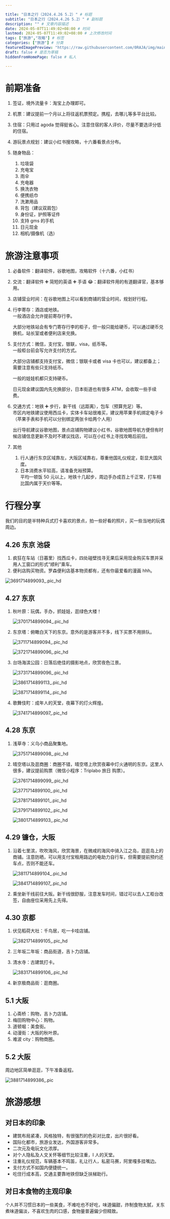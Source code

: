 ```yaml
---

title: "日本之行（2024.4.26 5.2）" # 标题
subtitle: "日本之行（2024.4.26 5.2）" # 副标题
description: "" # 文章内容描述
date: 2024-05-07T11:49:02+08:00 # 时间
lastmod: 2024-05-07T11:49:02+08:00 # 上次修改时间
tags: ["旅游","攻略"] # 标签
categories: ["旅游"] # 分类
featuredImagePreview: "https://raw.githubusercontent.com/0RAJA/img/main/3841714899107_.pic_hd-20240507114448-nstt5iq.jpg" # 封面链接
draft: false # 是否为草稿
hiddenFromHomePage: false # 私人

---
```


# 前期准备

1. 签证，境外流量卡：淘宝上办理即可。

2. 机票：建议提前一个月以上将往返机票预定。携程，去哪儿等多平台比较。

3. 住宿：只用过 agoda 觉得挺省心。注意住宿的客人评价，尽量不要选评分低的住宿。

4. 游玩景点规划：建议小红书搜攻略，十六番看景点分布。

5. 随身物品：
   
   1. 垃圾袋
   2. 充电宝
   3. 雨伞
   4. 充电器
   5. 换洗衣物
   6. 便携纸巾
   7. 洗漱用品
   8. 背包（建议双肩包）
   9. 身份证，护照等证件
   10. 支持 gms 的手机
   11. 日元现金
   12. 相机/摄像机（选）

# 旅游注意事项

1. 必备软件：翻译软件，谷歌地图，攻略软件（十六番，小红书）

2. 交流：翻译软件 ➕ 简短的英语 ➕ 手语 😂：翻译软件用的有道翻译官，基本够用。

3. 店铺营业时间：在谷歌地图上可以看到商铺的营业时间，规划好行程。

4. 行李寄存：酒店或地铁。  
   一般酒店会允许提前寄存行李。
   
   大部分地铁站会有专门寄存行李的柜子，但一般只能给硬币，可以通过硬币兑换机，站长室或者便利店来兑换。

5. 支付方式：微信，支付宝，银联，visa，纸币等。  
   一般柜台前会写允许支付的方式。
   
   大部分店铺都支持支付宝，微信；银联卡或者 visa 卡也可以，建议都备上；需要注意有些只支持纸币。
   
   一般的娃娃机都只支持硬币。
   
   日元现金建议国内先兑换部分，日本街道也有很多 ATM，会收取一些手续费。

6. 交通方式：地铁 ➕ 步行，新干线（远距离），包车（预算充足）等。  
   市区内地铁建议使用西瓜卡，实体卡车站很难买，建议用苹果手机绑定电子卡（苹果手表和手机可以分别绑定两张卡给两个人用）
   
   出行导航建议谷歌地图，景点店铺购物建议小红书，谷歌地图导航方便但有时候店铺信息更新不及时不建议找店，可以在小红书上寻找攻略后前往。

7. 其他
   
   1. 行人通行东京区域靠左，大阪区域靠右，尊重他国礼仪规定，彰显大国风度。
   2. 日本消费水平较高，请准备充裕预算。  
      平均一顿饭 50 元以上，地铁十几起步，周边手办成百上千正常，打车相比国内属于天价等等。

# 行程分享

我们的目的是半特种兵式打卡喜欢的景点，拍一些好看的照片，买一些当地的玩偶周边。

## 4.26 东京 池袋

1. 疯狂在车站（日暮里）找西瓜卡，四处碰壁找寻无果后采用现金购买车票并采用人工窗口的形式“顺利”乘车。
2. 便利店购买物资。罗森便利店基本物资都有，还有你最爱看的漫画 hhh。

​![3691714899093_.pic_hd](https://raw.githubusercontent.com/0RAJA/img/main/3691714899093_.pic_hd-20240507114231-yc7egcs.jpg)​

## 4.27 东京

1. 秋叶原：玩偶，手办，抓娃娃，逛绿色大楼！
   
   ​![3701714899094_.pic_hd](https://raw.githubusercontent.com/0RAJA/img/main/3701714899094_.pic_hd-20240507114243-05drll8.jpg)​

2. 东京塔：俯瞰白天下的东京。意外的是游客并不多，线下买票不用排队。
   
   ​![3711714899094_.pic_hd](https://raw.githubusercontent.com/0RAJA/img/main/3711714899094_.pic_hd-20240507114250-gdystpe.jpg)​
   
   ​![3721714899096_.pic_hd](https://raw.githubusercontent.com/0RAJA/img/main/3721714899096_.pic_hd-20240507114256-n9l3yrj.jpg)​

3. 台场海滨公园：日落后绝佳的摄影地点，欣赏夜色江景。
   
   ​<img title="" src="https://raw.githubusercontent.com/0RAJA/img/main/3731714899096_.pic_hd-20240507114303-hpy1gyn.jpg" alt="3731714899096_.pic_hd" data-align="inline">​
   
   ​![3861714899113_.pic_hd](https://raw.githubusercontent.com/0RAJA/img/main/3861714899113_.pic_hd-20240507114313-58pugvl.jpg)​
   
   ​![3871714899114_.pic_hd](https://raw.githubusercontent.com/0RAJA/img/main/3871714899114_.pic_hd-20240507114328-pvbevgv.jpg)​

4. 歌舞伎町：成年人的天堂，夜幕下的灯火辉煌。
   
   ​![3741714899097_.pic_hd](https://raw.githubusercontent.com/0RAJA/img/main/3741714899097_.pic_hd-20240507114350-6wgpfrj.jpg)​

## 4.28 东京

1. 浅草寺：义乌小商品聚集地。
   
   ​![3751714899098_.pic_hd](https://raw.githubusercontent.com/0RAJA/img/main/3751714899098_.pic_hd-20240507114358-ihy7b1g.jpg)​

2. 晴空塔以及逛商圈：商圈不错，晴空塔上欣赏夜幕中灯火通明的东京。这里人很多，建议提前购票（微信小程序：Triplabo 旅日 购票）。
   
   ​![3761714899099_.pic_hd](https://raw.githubusercontent.com/0RAJA/img/main/3761714899099_.pic_hd-20240507114406-6ym5p3e.jpg)​
   
   ​![3771714899100_.pic_hd](https://raw.githubusercontent.com/0RAJA/img/main/3771714899100_.pic_hd-20240507114416-3qi3qhh.jpg)​
   
   ​![3781714899101_.pic_hd](https://raw.githubusercontent.com/0RAJA/img/main/3781714899101_.pic_hd-20240507114422-ycnefpc.jpg)​
   
   ​![3791714899102_.pic_hd](https://raw.githubusercontent.com/0RAJA/img/main/3791714899102_.pic_hd-20240507114426-yxfhv6p.jpg)​
   
   ​![3801714899103_.pic_hd](https://raw.githubusercontent.com/0RAJA/img/main/3801714899103_.pic_hd-20240507114434-8pojgct.jpg)​

## 4.29 镰仓，大阪

1. 沿着七里滨，吹吹海风，欣赏海景，在微咸的海风中骑入江之岛，逛逛岛上的商铺。注意防晒，可以用支付宝租用路边的电助力自行车，但需要提前预约还车点，否则不能还车。
   
   ​![3811714899104_.pic_hd](https://raw.githubusercontent.com/0RAJA/img/main/3811714899104_.pic_hd-20240507114441-dgu1u5l.jpg)​
   
   ​![3841714899107_.pic_hd](https://raw.githubusercontent.com/0RAJA/img/main/3841714899107_.pic_hd-20240507114448-nstt5iq.jpg)​

2. 乘坐新干线前往大阪。新干线很舒服，注意发车时间，错过可以去人工柜台改签，自由座位采用先上先得。

## 4.30 京都

1. 伏见稻荷大社：千鸟居，吃一卡哇店铺。
   
   ​![3821714899105_.pic_hd](https://raw.githubusercontent.com/0RAJA/img/main/3821714899105_.pic_hd-20240507114501-6eewf1b.jpg)​

2. 三年坂二年坂：商品街道，吉卜力店铺。

3. 清水寺：古建筑打卡。
   
   ​![3831714899106_.pic_hd](https://raw.githubusercontent.com/0RAJA/img/main/3831714899106_.pic_hd-20240507114515-2dlmuhu.jpg)​

4. 新京极商品街：逛商圈。

## 5.1 大阪

1. 心斋桥：购物，吉卜力店铺。
2. 梅田购物中心：购物。
3. 道顿堀：美食街。
4. 动漫街：大阪的秋叶原。
5. 难波 city：购物商圈。

## 5.2 大阪

周边地区简单逛逛，下午准备返程。

​![3881714899386_.pic](https://raw.githubusercontent.com/0RAJA/img/main/3881714899386_.pic-20240507114537-5krh7wt.jpg)​

# 旅游感想

## 对日本的印象

- 建筑布局紧凑，风格独特，有很强烈的色彩对比度，出片很好看。
- 国际化都市，旅游业发达，外国游客非常多。
- 二次元及电玩文化浓厚。
- 对个人隐私及人文关怀等细节比较注重，I 人的天堂。
- 注重礼仪规范，车辆基本不鸣笛，礼让行人，私密马赛，阿里嘎多挂嘴边。
- 支付方式不如国内便捷统一。
- 吃住行成本高，交通主要靠地铁但缺乏扶梯助行。

## 对日本食物的主观印象

个人并不习惯日本的一些美食，不难吃也不好吃，味道偏甜，炸制食物太腻，关东煮味道偏淡，不喜欢生肉的口感，食物量普遍偏少但精致。